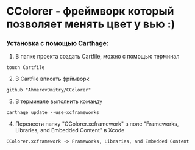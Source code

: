# CColorer - фреймворк который позволяет менять цвет у вью :)
### Установка с помощью Carthage:

1. В папке проекта создать Cartfile, можно с помощью терминал
```
touch Cartfile
```
2. В Cartfile вписать фрймворк
```
github "AhmerovDmitry/CColorer"
```
3. В терминале выполнить команду
```
carthage update --use-xcframeworks
```
4. Перенести папку "CColorer.xcframework" в поле "Frameworks, Libraries, and Embedded Content" в Xcode
```
CColorer.xcframework -> Frameworks, Libraries, and Embedded Content
```
